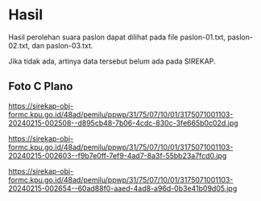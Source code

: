 # Hasil

Hasil perolehan suara paslon dapat dilihat pada file paslon-01.txt, paslon-02.txt, dan paslon-03.txt.

Jika tidak ada, artinya data tersebut belum ada pada SIREKAP.

## Foto C Plano

https://sirekap-obj-formc.kpu.go.id/48ad/pemilu/ppwp/31/75/07/10/01/3175071001103-20240215-002508--d895cb48-7b06-4cdc-830c-3fe665b0c02d.jpg

https://sirekap-obj-formc.kpu.go.id/48ad/pemilu/ppwp/31/75/07/10/01/3175071001103-20240215-002603--f9b7e0ff-7ef9-4ad7-8a3f-55bb23a7fcd0.jpg

https://sirekap-obj-formc.kpu.go.id/48ad/pemilu/ppwp/31/75/07/10/01/3175071001103-20240215-002654--60ad88f0-aaed-4ad8-a96d-0b3e41b09d05.jpg
